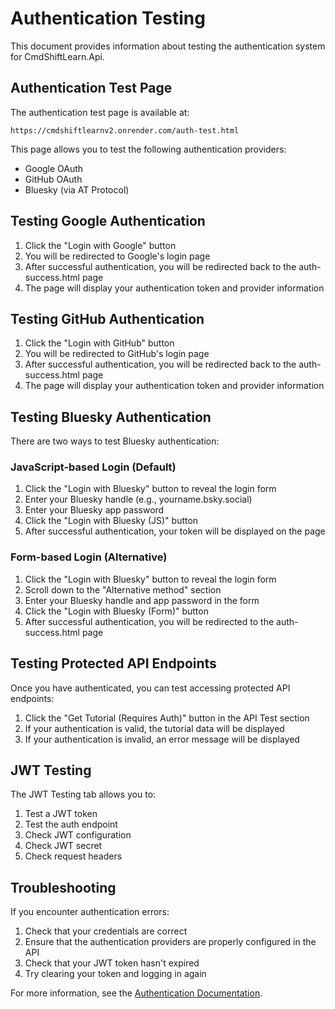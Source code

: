 # Authentication Testing

This document provides information about testing the authentication system for CmdShiftLearn.Api.

## Authentication Test Page

The authentication test page is available at:

```
https://cmdshiftlearnv2.onrender.com/auth-test.html
```

This page allows you to test the following authentication providers:

- Google OAuth
- GitHub OAuth
- Bluesky (via AT Protocol)

## Testing Google Authentication

1. Click the "Login with Google" button
2. You will be redirected to Google's login page
3. After successful authentication, you will be redirected back to the auth-success.html page
4. The page will display your authentication token and provider information

## Testing GitHub Authentication

1. Click the "Login with GitHub" button
2. You will be redirected to GitHub's login page
3. After successful authentication, you will be redirected back to the auth-success.html page
4. The page will display your authentication token and provider information

## Testing Bluesky Authentication

There are two ways to test Bluesky authentication:

### JavaScript-based Login (Default)

1. Click the "Login with Bluesky" button to reveal the login form
2. Enter your Bluesky handle (e.g., yourname.bsky.social)
3. Enter your Bluesky app password
4. Click the "Login with Bluesky (JS)" button
5. After successful authentication, your token will be displayed on the page

### Form-based Login (Alternative)

1. Click the "Login with Bluesky" button to reveal the login form
2. Scroll down to the "Alternative method" section
3. Enter your Bluesky handle and app password in the form
4. Click the "Login with Bluesky (Form)" button
5. After successful authentication, you will be redirected to the auth-success.html page

## Testing Protected API Endpoints

Once you have authenticated, you can test accessing protected API endpoints:

1. Click the "Get Tutorial (Requires Auth)" button in the API Test section
2. If your authentication is valid, the tutorial data will be displayed
3. If your authentication is invalid, an error message will be displayed

## JWT Testing

The JWT Testing tab allows you to:

1. Test a JWT token
2. Test the auth endpoint
3. Check JWT configuration
4. Check JWT secret
5. Check request headers

## Troubleshooting

If you encounter authentication errors:

1. Check that your credentials are correct
2. Ensure that the authentication providers are properly configured in the API
3. Check that your JWT token hasn't expired
4. Try clearing your token and logging in again

For more information, see the [Authentication Documentation](./authentication.md).